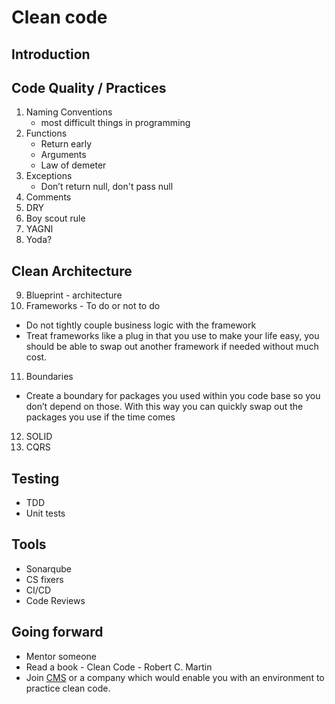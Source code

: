 # Clean code

## Introduction
   
## Code Quality / Practices
1. Naming Conventions
   * most difficult things in programming
2. Functions
   * Return early
   * Arguments
   * Law of demeter
3. Exceptions
   * Don’t return null, don't pass null
4. Comments
5. DRY  
6. Boy scout rule
7. YAGNI
8. Yoda?

## Clean Architecture 
9. Blueprint - architecture
10. Frameworks - To do or not to do
   * Do not tightly couple business logic with the framework
   * Treat frameworks like a plug in that you use to make your life easy, you should be able to swap out another framework if needed without much cost.
11. Boundaries
   * Create a boundary for packages you used within you code base so you don’t depend on those. With this way you can quickly swap out the packages you use if the time comes
12. SOLID
13. CQRS

## Testing
   * TDD
   * Unit tests

## Tools
   * Sonarqube
   * CS fixers
   * CI/CD
   * Code Reviews

## Going forward
   * Mentor someone
   * Read a book - Clean Code - Robert C. Martin
   * Join [CMS](https://www.cms.lk) or a company which would enable you with an environment to practice clean code.
